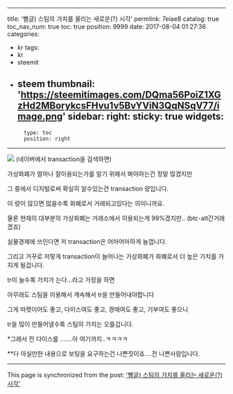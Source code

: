 
---
title: '뻘글) 스팀의 가치를 올리는 새로운(?) 시각'
permlink: 7eiae8
catalog: true
toc_nav_num: true
toc: true
position: 9999
date: 2017-08-04 01:27:36
categories:
- kr
tags:
- kr
- steemit
- steem
thumbnail: 'https://steemitimages.com/DQma56PoiZ1XGzHd2MBorykcsFHvu1v5BvYViN3QqNSqV77/image.png'
sidebar:
    right:
        sticky: true
widgets:
    -
        type: toc
        position: right
---


![](https://steemitimages.com/DQma56PoiZ1XGzHd2MBorykcsFHvu1v5BvYViN3QqNSqV77/image.png)
(네이버에서 transaction을 검색하면)

가상화폐가 얼마나 잘이용되는가를 알기 위해서 봐야하는건 정말 많겠지만

그 중에서 디지털로써 확실히 알수있는건 transaction 량입니다.

이 량이 많으면 많을수록 화폐로서 거래되고있다는 의미니까요.

물론 현재의 대부분의 가상화폐는 거래소에서 이용되는게 99%겠지만..
(btc-alt간거래겠죠)

실물경제에 쓰인다면 저 transaction은 어마어마하게 늘껍니다.

그리고 거꾸로 저렇게 transaction이 늘어나는 가상화폐가 화폐로서 더 높은 가치를 가지게 될겁니다.

tr이 늘수록 가치가 는다...라고 가정을 하면 

아무래도 스팀을 이용해서 계속해서 tr을 만들어내야합니다

그게 마켓이어도 좋고, 다이스여도 좋고, 경매여도 좋고, 기부여도 좋으니

tr을 많이 만들어낼수록 스팀의 가치는 오를겁니다.

*그래서 전 다이스를 .......아 여기까지..ㅋㅋㅋㅋ

**다 아실만한 내용으로 보팅을 요구하는건 나쁜짓이죠....전 나쁜사람입니다.

- - -

This page is synchronized from the post: ['뻘글) 스팀의 가치를 올리는 새로운(?) 시각'](https://steemit.com/@virus707/7eiae8)
